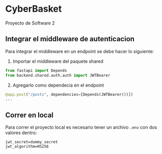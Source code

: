 # CyberBasket
Proyecto de Software 2

## Integrar el middleware de autenticacion
Para integrar el middleware en un endpoint se debe hacer lo siguiente:
1. Importar el middleware del paquete shared
``` python
from fastapi import Depends
from backend.shared.auth.auth import JWTBearer
```
2. Agregarlo como dependecia en el endpoint
``` python
@app.post("/posts", dependencies=[Depends(JWTBearer())])
...
```

## Correr en local
Para correr el proyecto local es necesario tener un archivo `.env` con dos valores dentro:
```
jwt_secret=dummy_secret
jwt_algorithm=HS256
```